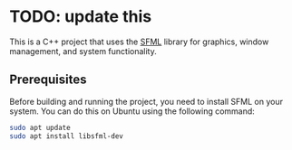 # TODO: update this

This is a C++ project that uses the [SFML](https://www.sfml-dev.org/) library for graphics, window management, and system functionality.

## Prerequisites

Before building and running the project, you need to install SFML on your system. You can do this on Ubuntu using the following command:

```bash
sudo apt update
sudo apt install libsfml-dev
```